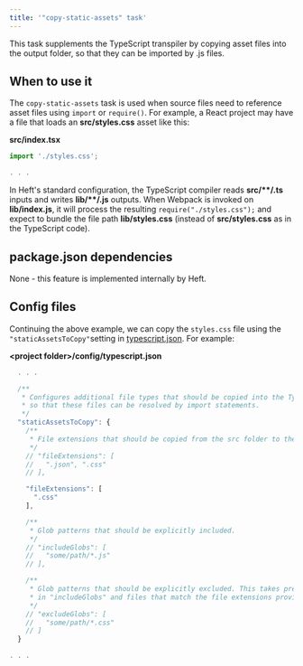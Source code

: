 ```yaml
---
title: '"copy-static-assets" task'
---
```


This task supplements the TypeScript transpiler by copying asset files into the output folder, so that they can be imported by .js files.


## When to use it

The `copy-static-assets` task is used when source files need to reference asset files using `import` or `require()`.  For example, a React project may have a file that loads an **src/styles.css** asset like this:

**src/index.tsx**
```ts
import './styles.css';

. . .
```

In Heft's standard configuration, the TypeScript compiler reads **src/\*\*/.ts** inputs and writes **lib/\*\*/.js** outputs.  When Webpack is invoked on **lib/index.js**, it will process the resulting `require("./styles.css");` and expect to bundle the file path **lib/styles.css** (instead of **src/styles.css** as in the TypeScript code).

## package.json dependencies

None - this feature is implemented internally by Heft.


## Config files

Continuing the above example, we can copy the `styles.css` file using the `"staticAssetsToCopy"`setting in [typescript.json](/heft_configs/typescript_json).  For example:

**&lt;project folder&gt;/config/typescript.json**
```js
  . . .

  /**
   * Configures additional file types that should be copied into the TypeScript compiler's emit folders, for example
   * so that these files can be resolved by import statements.
   */
  "staticAssetsToCopy": {
    /**
     * File extensions that should be copied from the src folder to the destination folder(s).
     */
    // "fileExtensions": [
    //   ".json", ".css"
    // ],

    "fileExtensions": [
      ".css"
    ],

    /**
     * Glob patterns that should be explicitly included.
     */
    // "includeGlobs": [
    //   "some/path/*.js"
    // ],

    /**
     * Glob patterns that should be explicitly excluded. This takes precedence over globs listed
     * in "includeGlobs" and files that match the file extensions provided in "fileExtensions".
     */
    // "excludeGlobs": [
    //   "some/path/*.css"
    // ]
  }

. . .
```
